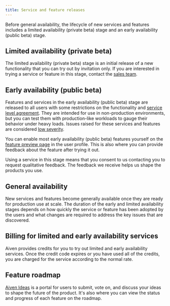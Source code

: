 ```yaml
---
title: Service and feature releases
---
```


Before general availability, the lifecycle of new services and features
includes a limited availability (private beta) stage and an early
availability (public beta) stage.

## Limited availability (private beta)

The limited availability (private beta) stage is an initial release of a
new functionality that you can try out by invitation only. If you are
interested in trying a service or feature in this stage, contact the
[sales team](mailto:sales@aiven.io).

## Early availability (public beta)

Features and services in the early availability (public beta) stage are
released to all users with some restrictions on the functionality and
[service level agreement](https://aiven.io/sla). They are intended for
use in non-production environments, but you can test them with
production-like workloads to gauge their behavior under heavy loads.
Issues raised for these services and features are considered [low
severity](https://aiven.io/support-services).

You can enable most early availability (public beta) features yourself
on the
[feature preview page](/docs/platform/howto/feature-preview) in the user profile. This is also where you can provide
feedback about the feature after trying it out.

Using a service in this stage means that you consent to us contacting
you to request qualitative feedback. The feedback we receive helps us
shape the products you use.

## General availability

New services and features become generally available once they are ready
for production use at scale. The duration of the early and limited
availability stages depends on how quickly the service or feature has
been adopted by the users and what changes are required to address the
key issues that are discovered.

## Billing for limited and early availability services

Aiven provides credits for you to try out limited and early availability
services. Once the credit code expires or you have used all of the
credits, you are charged for the service according to the normal rate.

## Feature roadmap

[Aiven Ideas](https://ideas.aiven.io/) is a portal for users to submit,
vote on, and discuss your ideas to shape the future of the product.
It's also where you can view the status and progress of each feature on
the roadmap.
